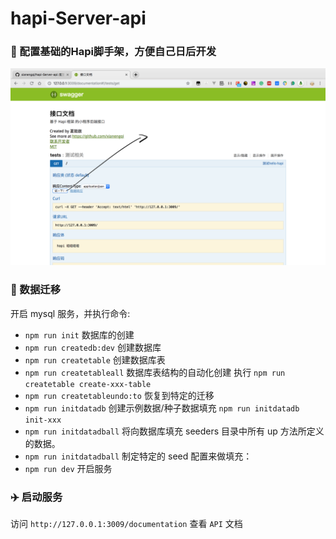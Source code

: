 # hapi-Server-api
### 📖 配置基础的Hapi脚手架，方便自己日后开发
![](https://github.com/xianengqi/hapi-Server-api/blob/master/test/test.png?raw=true)
### 📖 数据迁移

开启 mysql 服务，并执行命令:
- `npm run init`  数据库的创建
- `npm run createdb:dev` 创建数据库
- `npm run createtable` 创建数据库表
- `npm run createtableall` 数据库表结构的自动化创建  执行 `npm run createtable create-xxx-table` 
- `npm run createtableundo:to` 恢复到特定的迁移
- `npm run initdatadb` 创建示例数据/种子数据填充  `npm run initdatadb init-xxx `
- `npm run initdatadball` 将向数据库填充 seeders 目录中所有 up 方法所定义的数据。
- `npm run initdatadball` 制定特定的 seed 配置来做填充：
- `npm run dev` 开启服务

### ✈️ 启动服务

访问 `http://127.0.0.1:3009/documentation` 查看 `API` 文档
